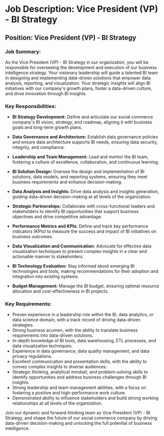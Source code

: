 # Job Description: Vice President (VP) - BI Strategy

## Position: Vice President (VP) - BI Strategy

### Job Summary:

As the Vice President (VP) - BI Strategy in our organization, you will be responsible for overseeing the development and execution of our business intelligence strategy. Your visionary leadership will guide a talented BI team in designing and implementing data-driven solutions that empower data analysis, reporting, and visualization. Your strategic insights will align BI initiatives with our company's growth plans, foster a data-driven culture, and drive innovation through BI insights.

### Key Responsibilities:

- **BI Strategy Development:** Define and articulate our social commerce company's BI vision, strategy, and roadmap, aligning it with business goals and long-term growth plans.

- **Data Governance and Architecture:** Establish data governance policies and ensure data architecture supports BI needs, ensuring data security, integrity, and compliance.

- **Leadership and Team Management:** Lead and mentor the BI team, fostering a culture of excellence, collaboration, and continuous learning.

- **BI Solution Design:** Oversee the design and implementation of BI solutions, data models, and reporting systems, ensuring they meet business requirements and enhance decision-making.

- **Data Analysis and Insights:** Drive data analysis and insights generation, guiding data-driven decision-making at all levels of the organization.

- **Strategic Partnerships:** Collaborate with cross-functional leaders and stakeholders to identify BI opportunities that support business objectives and drive competitive advantage.

- **Performance Metrics and KPIs:** Define and track key performance indicators (KPIs) to measure the success and impact of BI initiatives on business outcomes.

- **Data Visualization and Communication:** Advocate for effective data visualization techniques to present complex insights in a clear and actionable manner to stakeholders.

- **BI Technology Evaluation:** Stay informed about emerging BI technologies and tools, making recommendations for their adoption and integration into existing systems.

- **Budget Management:** Manage the BI budget, ensuring optimal resource allocation and cost-effectiveness in BI projects.

### Key Requirements:

- Proven experience in a leadership role within the BI, data analytics, or data science domain, with a track record of driving data-driven strategies.
- Strong business acumen, with the ability to translate business requirements into data-driven solutions.
- In-depth knowledge of BI tools, data warehousing, ETL processes, and data visualization techniques.
- Experience in data governance, data quality management, and data privacy regulations.
- Excellent communication and presentation skills, with the ability to convey complex insights to diverse audiences.
- Strategic thinking, analytical mindset, and problem-solving skills to identify opportunities and address business challenges through BI insights.
- Strong leadership and team management abilities, with a focus on fostering a positive and high-performance work culture.
- Demonstrated ability to influence stakeholders and build strong working relationships at all levels of the organization.

Join our dynamic and forward-thinking team as Vice President (VP) - BI Strategy, and shape the future of our social commerce company by driving data-driven decision-making and unlocking the full potential of business intelligence.
